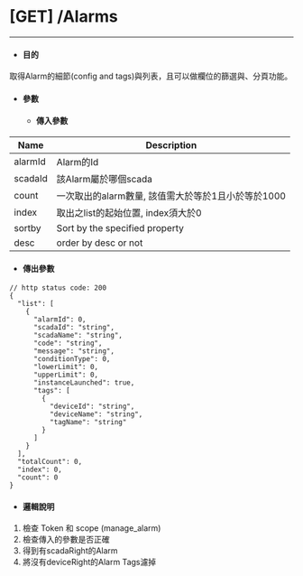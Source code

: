 # \[GET\] /Alarms

---

* #### 目的

取得Alarm的細節(config and tags)與列表，且可以做欄位的篩選與、分頁功能。

* #### 參數

  * #### 傳入參數
| Name | Description |
| -- | -- |
| alarmId | Alarm的Id |
| scadaId | 該Alarm屬於哪個scada |
| count | 一次取出的alarm數量, 該值需大於等於1且小於等於1000 |
| index | 取出之list的起始位置, index須大於0 |
| sortby | Sort by the specified property |
| desc | order by desc or not |

  * #### 傳出參數

```
// http status code: 200
{
  "list": [
    {
      "alarmId": 0,
      "scadaId": "string",
      "scadaName": "string",
      "code": "string",
      "message": "string",
      "conditionType": 0,
      "lowerLimit": 0,
      "upperLimit": 0,
      "instanceLaunched": true,
      "tags": [
        {
          "deviceId": "string",
          "deviceName": "string",
          "tagName": "string"
        }
      ]
    }
  ],
  "totalCount": 0,
  "index": 0,
  "count": 0
}
```

* #### 邏輯說明

1. 檢查 Token 和 scope (manage_alarm)
2. 檢查傳入的參數是否正確
3. 得到有scadaRight的Alarm
4. 將沒有deviceRight的Alarm Tags濾掉



